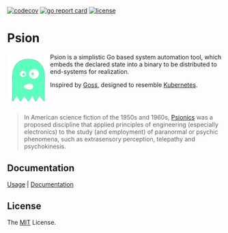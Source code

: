 [![codecov](https://img.shields.io/codecov/c/github/retr0h/psion?token=clAMnFQCEQ&style=flat-square)](https://codecov.io/gh/retr0h/psion)
[![go report card](https://goreportcard.com/badge/github.com/retr0h/psion?style=flat-square)](https://goreportcard.com/report/github.com/retr0h/psion)
[![license](https://img.shields.io/badge/license-MIT-brightgreen.svg?style=flat-square)](LICENSE)

# Psion

<img src="asset/logo.png" align="left" width="20%" height="20%" />

Psion is a simplistic Go based system automation tool, which embeds the
declared state into a binary to be distributed to end-systems for realization.

Inspired by [Goss][], designed to resemble [Kubernetes][].

<br clear="left"/>

> In American science fiction of the 1950s and 1960s, [Psionics][] was a proposed
  discipline that applied principles of engineering (especially electronics) to
  the study (and employment) of paranormal or psychic phenomena, such as
  extrasensory perception, telepathy and psychokinesis.

## Documentation

[Usage][] | [Documentation][]

[Usage]: https://retr0h.github.io/psion/usage
[Documentation]: https://retr0h.github.io/psion/

## License

The [MIT][] License.

[Goss]: https://github.com/goss-org/goss
[Kubernetes]: https://kubernetes.io/
[Psionics]: https://en.wikipedia.org/wiki/Psionics
[MIT]: LICENSE
